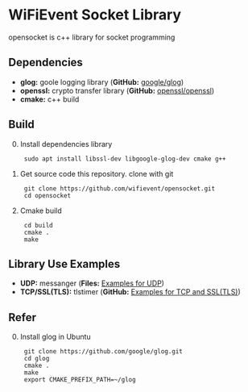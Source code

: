 # WiFiEvent Socket Library

opensocket is c++ library for socket programming

## Dependencies
* **glog:** goole logging library (**GitHub:** [google/glog](https://github.com/google/glog))
* **openssl:** crypto transfer library (**GitHub:** [openssl/openssl](https://github.com/openssl/openssl))
* **cmake:** c++ build

## Build
0. Install dependencies library
        
        sudo apt install libssl-dev libgoogle-glog-dev cmake g++

1. Get source code this repository. clone with git

        git clone https://github.com/wifievent/opensocket.git
        cd opensocket

2. Cmake build
        
        cd build
        cmake .
        make

## Library Use Examples
* **UDP:** messanger (**Files:** [Examples for UDP](app/example))
* **TCP/SSL(TLS):** tlstimer (**GitHub:** [Examples for TCP and SSL(TLS)](https://github.com/maro5397/tlstimer))

## Refer
0. Install glog in Ubuntu
        
        git clone https://github.com/google/glog.git
        cd glog
        cmake .
        make
        export CMAKE_PREFIX_PATH=~/glog
